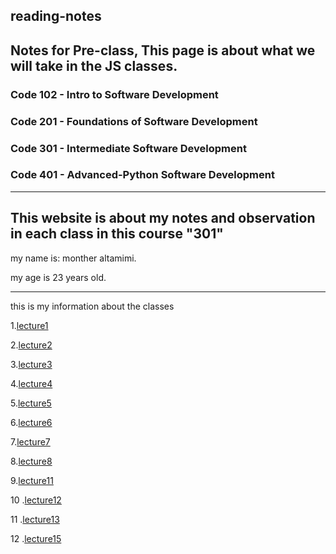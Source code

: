 ## reading-notes
## Notes for Pre-class, This page is about what we will take in the JS classes.

### Code 102 - Intro to Software Development
### Code 201 - Foundations of Software Development
### Code 301 - Intermediate Software Development
### Code 401 - Advanced-Python Software Development
---
This website is about my notes and observation in each class in this course "301"
---
my name is: monther altamimi.


my age is 23  years old.
 
 ---

this is my information about the classes

1.[lecture1](/lecture1.md)

2.[lecture2](/lecture2.md)
 
 3.[lecture3](/lecture3.md)

4.[lecture4](/lecture4.md)

5.[lecture5](/lecture5.md)

6.[lecture6](/lecture6.md)

7.[lecture7](/lecture7.md)

8.[lecture8](/lecture8.md)

9.[lecture11](/lecture11.md)

10 .[lecture12](/lecture12.md)

11 .[lecture13](/lecture13.md)

12 .[lecture15](/lecture15.md)



